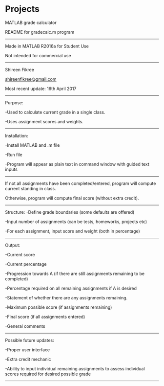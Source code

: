 # Projects
MATLAB grade calculator

README for gradecalc.m program

---

Made in MATLAB R2016a for Student Use

Not intended for commercial use

---

Shireen Fikree

shireenfikree@gmail.com

Most recent update: 16th April 2017

---

Purpose:

-Used to calculate current grade in a single class.

-Uses assignment scores and weights.

---

Installation:

-Install MATLAB and .m file

-Run file

-Program will appear as plain text in command window with guided text inputs

---

If not all assignments have been completed/entered, program will compute current standing in class.

Otherwise, program will compute final score (without extra credit).

---

Structure:
-Define grade boundaries (some defaults are offered)

-Input number of assignments (can be tests, homeworks, projects etc)

-For each assignment, input score and weight (both in percentage)

---

Output:

-Current score

-Current percentage

-Progression towards A (if there are still assignments remaining to be completed)

-Percentage required on all remaining assignments if A is desired

-Statement of whether there are any assignments remaining.

-Maximum possible score (if assignments remaining)

-Final score (if all assignments entered)

-General comments

---

Possible future updates:

-Proper user interface

-Extra credit mechanic

-Ability to input individual remaining assignments to assess individual scores required for desired possible grade

---
